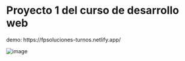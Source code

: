<h1>Proyecto 1 del curso de desarrollo web</h1>

<p>demo: https://fpsoluciones-turnos.netlify.app/</p>

![image](https://github.com/user-attachments/assets/e62bdcc6-6160-46f3-a8ff-c211065a28d3)
